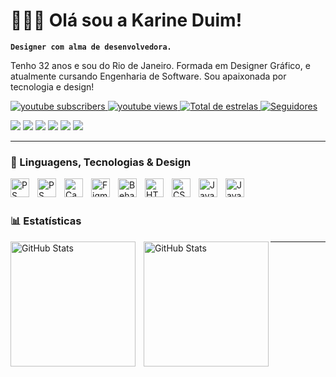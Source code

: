 # 👩🏻‍💻 Olá sou a Karine Duim!

**`Designer com alma de desenvolvedora.`**

Tenho 32 anos e sou do Rio de Janeiro. Formada em Designer Gráfico, e atualmente cursando Engenharia de Software. Sou apaixonada por tecnologia e design!


<!-- Youtube -->
<p align="left">
    <a href="https://www.youtube.com/@karineduim">
        <img alt="youtube subscribers"  title="Inscreva-se no meu canal" 
            src="https://custom-icon-badges.demolab.com/youtube/channel/subscribers/UCFfB-8AuIWUBcljmQmEK9Xg?color=%23E05D44&label=Inscreva-se&logo=video&logoColor=white&style=for-the-badge&labelColor=CE4630" /> 
    </a> 
    <a href="https://www.youtube.com/@larissakich">
        <img alt="youtube views"  title="Vizualizações no YouTube" 
            src="https://custom-icon-badges.demolab.com/youtube/channel/views/UCFfB-8AuIWUBcljmQmEK9Xg?color=%23E1AD0E&logo=eye&logoColor=white&style=for-the-badge&labelColor=C79600"/>
    </a> 
    <a href="https://github.com/karineduim?tab=repositories&sort=stargazers">
        <img alt="Total de estrelas" title="Total de estrelas GitHub" 
            src="https://custom-icon-badges.demolab.com/github/stars/karineduim?color=55960c&style=for-the-badge&labelColor=488207&logo=star&label=estrelas"
        />
    </a>
    <a href="https://github.com/karineduim?tab=followers">
        <img alt="Seguidores" title="Me siga no GitHub" 
            src="https://custom-icon-badges.demolab.com/github/followers/karineduim?color=236ad3&labelColor=1155ba&style=for-the-badge&logo=github&label=Seguidores&logoColor=white"
        />
    </a>
</p>
<a href="https://www.linkedin.com/in/karineduim" target="_blank"><img src="https://img.shields.io/badge/-LinkedIn-%230077B5?style=for-the-badge&logo=linkedin&logoColor=white" target="_blank"></a> 
  <a href="https://instagram.com/karineduim" target="_blank"><img src="https://img.shields.io/badge/-Instagram-%23E4405F?style=for-the-badge&logo=instagram&logoColor=white" target="_blank"></a>
  <a href="https://www.youtube.com/channel/UCFfB-8AuIWUBcljmQmEK9Xg" target="_blank"><img src="https://img.shields.io/badge/YouTube-FF0000?style=for-the-badge&logo=youtube&logoColor=white" target="_blank"></a>
 	<a href="https://www.twitch.tv/karineduim" target="_blank"><img src="https://img.shields.io/badge/Twitch-9146FF?style=for-the-badge&logo=twitch&logoColor=white" target="_blank"></a>
  <a href="https://discord.gg/9CeW5Cde" target="_blank"><img src="https://img.shields.io/badge/Discord-7289DA?style=for-the-badge&logo=discord&logoColor=white" target="_blank"></a> 
  <a href = "mailto:karineduim@gmail.com"><img src="https://img.shields.io/badge/-Gmail-%23333?style=for-the-badge&logo=gmail&logoColor=white" target="_blank"></a>
</div>

---

### 🤖 Linguagens, Tecnologias & Design

<img  align="left" alt="PS" title="Photoshop" width="30px"  style="padding-right: 10px;" src="https://cdn.jsdelivr.net/gh/devicons/devicon@latest/icons/photoshop/photoshop-original.svg" />
<img  align="left" alt="PS" title="Photoshop" width="30px"  style="padding-right: 10px;" src="https://cdn.jsdelivr.net/gh/devicons/devicon@latest/icons/illustrator/illustrator-original.svg" />
<img  align="left" alt="Canva" title="Canva" width="30px"  style="padding-right: 10px;" src="https://cdn.jsdelivr.net/gh/devicons/devicon/icons/canva/canva-original.svg" />
<img  align="left" alt="Figma" title="Figma" width="30px"  style="padding-right: 10px;" src="https://cdn.jsdelivr.net/gh/devicons/devicon/icons/figma/figma-original.svg" />
<img  align="left" alt="Behance" title="Behance" width="30px"  style="padding-right: 10px;" src="https://cdn.jsdelivr.net/gh/devicons/devicon@latest/icons/behance/behance-original.svg" />

<img align="left" alt="HTML" title="HTML"  width="30px" style="padding-right: 10px;" src="https://cdn.jsdelivr.net/gh/devicons/devicon@latest/icons/html5/html5-original.svg" />
<img align="left" alt="CSS"  title="CSS" width="30px" style="padding-right: 10px;"  src="https://cdn.jsdelivr.net/gh/devicons/devicon@latest/icons/css3/css3-original.svg" />
<img align="left" alt="JavaScript" title="JavaScript" width="30px" style="padding-right: 10px;" src="https://cdn.jsdelivr.net/gh/devicons/devicon@latest/icons/javascript/javascript-original.svg" />
<img  align="left" alt="JavaScript" title="JavaScript" width="30px"  style="padding-right: 10px;" src="https://cdn.jsdelivr.net/gh/devicons/devicon/icons/vscode/vscode-original.svg" />

<!-- -->
<br/>
<br/>

### 📊 Estatísticas

<p>
  <img align="left" alt="GitHub Stats" height="200"  style="padding-right: 10px;" 
    src="https://github-readme-stats.vercel.app/api?username=karineduim&show_icons=true&theme=tokyonight&include_all_commits=true&locale=pt-br" />

<img align="left" alt="GitHub Stats" height="200" 
      src="https://github-readme-stats.vercel.app/api/top-langs/?username=karineduim&theme=tokyonight&layout=compact&custom_title=Tecnologias&langs_count=9" />

</p>

-------------------
  
  ##
 

          
